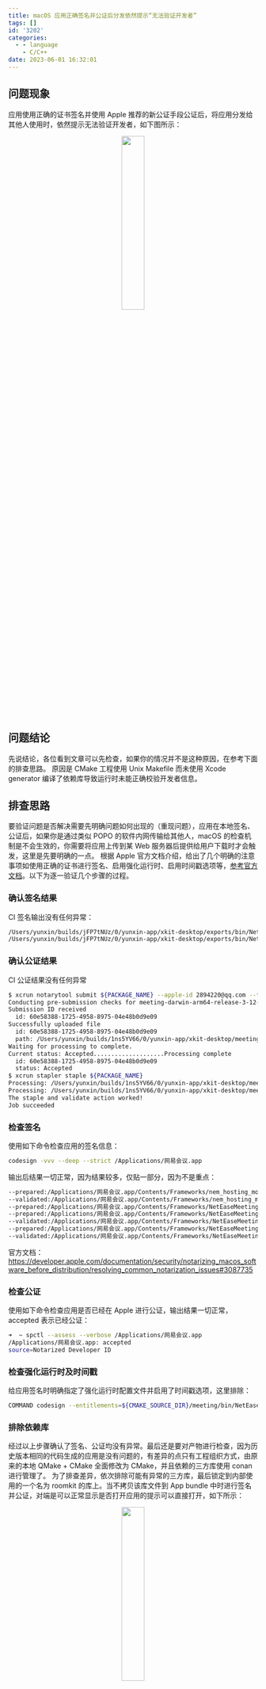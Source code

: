 ```yaml
---
title: macOS 应用正确签名并公证后分发依然提示“无法验证开发者”
tags: []
id: '3202'
categories:
  - - language
    - C/C++
date: 2023-06-01 16:32:01
---
```


## 问题现象

应用使用正确的证书签名并使用 Apple 推荐的新公证手段公证后，将应用分发给其他人使用时，依然提示无法验证开发者，如下图所示：

<div align="center">
<img src=/images/2023/06/Screenshot-2023-06-01-at-13.13.03.png width=30% />
</div>

<!-- more -->
## 问题结论

先说结论，各位看到文章可以先检查，如果你的情况并不是这种原因，在参考下面的排查思路。 原因是 CMake 工程使用 Unix Makefile 而未使用 Xcode generator 编译了依赖库导致运行时未能正确校验开发者信息。

## 排查思路

要验证问题是否解决需要先明确问题如何出现的（重现问题），应用在本地签名、公证后，如果你是通过类似 POPO 的软件内网传输给其他人，macOS 的检查机制是不会生效的，你需要将应用上传到某 Web 服务器后提供给用户下载时才会触发，这里是先要明确的一点。 根据 Apple 官方文档介绍，给出了几个明确的注意事项如使用正确的证书进行签名、启用强化运行时、启用时间戳选项等，[参考官方文档](https://developer.apple.com/cn/documentation/xcode/notarizing_macos_software_before_distribution/)。以下为逐一验证几个步骤的过程。

### 确认签名结果

CI 签名输出没有任何异常：

```bash
/Users/yunxin/builds/jFP7tNUz/0/yunxin-app/xkit-desktop/exports/bin/NetEaseMeeting.app: replacing existing signature
/Users/yunxin/builds/jFP7tNUz/0/yunxin-app/xkit-desktop/exports/bin/NetEaseMeeting.app: signed app bundle with Mach-O thin (arm64) [com.netease.nmc.Meeting]
```

### 确认公证结果

CI 公证结果没有任何异常

```bash
$ xcrun notarytool submit ${PACKAGE_NAME} --apple-id 2894220@qq.com --team-id 569GNZ5392 --password hjci-yfif-****-**** --wait
Conducting pre-submission checks for meeting-darwin-arm64-release-3-12-0-586-build-1934739.dmg and initiating connection to the Apple notary service...
Submission ID received
  id: 60e58388-1725-4958-8975-04e48b0d9e09
Successfully uploaded file
  id: 60e58388-1725-4958-8975-04e48b0d9e09
  path: /Users/yunxin/builds/1ns5YV66/0/yunxin-app/xkit-desktop/meeting-darwin-arm64-release-3-12-0-586-build-1934739.dmg
Waiting for processing to complete.
Current status: Accepted....................Processing complete
  id: 60e58388-1725-4958-8975-04e48b0d9e09
  status: Accepted
$ xcrun stapler staple ${PACKAGE_NAME}
Processing: /Users/yunxin/builds/1ns5YV66/0/yunxin-app/xkit-desktop/meeting-darwin-arm64-release-3-12-0-586-build-1934739.dmg
Processing: /Users/yunxin/builds/1ns5YV66/0/yunxin-app/xkit-desktop/meeting-darwin-arm64-release-3-12-0-586-build-1934739.dmg
The staple and validate action worked!
Job succeeded
```

### 检查签名

使用如下命令检查应用的签名信息：

```bash
codesign -vvv --deep --strict /Applications/网易会议.app
```

输出后结果一切正常，因为结果较多，仅贴一部分，因为不是重点：

```bash
--prepared:/Applications/网易会议.app/Contents/Frameworks/nem_hosting_module.framework/Versions/Current/.
--validated:/Applications/网易会议.app/Contents/Frameworks/nem_hosting_module.framework/Versions/Current/.
--prepared:/Applications/网易会议.app/Contents/Frameworks/NetEaseMeetingClient.app
--prepared:/Applications/网易会议.app/Contents/Frameworks/NetEaseMeetingClient.app/Contents/PlugIns/position/libqtposition_positionpoll.dylib
--validated:/Applications/网易会议.app/Contents/Frameworks/NetEaseMeetingClient.app/Contents/PlugIns/position/libqtposition_positionpoll.dylib
--prepared:/Applications/网易会议.app/Contents/Frameworks/NetEaseMeetingClient.app/Contents/PlugIns/position/libqtposition_cl.dylib
--validated:/Applications/网易会议.app/Contents/Frameworks/NetEaseMeetingClient.app/Contents/PlugIns/position/libqtposition_cl.dylib
```

官方文档：https://developer.apple.com/documentation/security/notarizing_macos_software_before_distribution/resolving_common_notarization_issues#3087735

### 检查公证

使用如下命令检查应用是否已经在 Apple 进行公证，输出结果一切正常，accepted 表示已经公证：

```bash
➜  ~ spctl --assess --verbose /Applications/网易会议.app
/Applications/网易会议.app: accepted
source=Notarized Developer ID
```

### 检查强化运行时及时间戳

给应用签名时明确指定了强化运行时配置文件并启用了时间戳选项，这里排除：

```bash
COMMAND codesign --entitlements=${CMAKE_SOURCE_DIR}/meeting/bin/NetEaseMeeting.entitlements --timestamp --options=runtime -f -s "06C66D0DDF51A99C6A5C0F65BF9B2ABB5FD409B4" -v ${CMAKE_INSTALL_PREFIX}/bin/${PROJECT_NAME}.app --deep
```

### 排除依赖库

经过以上步骤确认了签名、公证均没有异常。最后还是要对产物进行检查，因为历史版本相同的代码生成的应用是没有问题的，有差异的点只有工程组织方式，由原来的本地 QMake + CMake 全面修改为 CMake，并且依赖的三方库使用 conan 进行管理了。 为了排查差异，依次排除可能有异常的三方库，最后锁定到内部使用的一个名为 roomkit 的库上。当不拷贝该库文件到 App bundle 中时进行签名并公证，对端是可以正常显示是否打开应用的提示可以直接打开，如下所示：

<div align="center">
<img src="/images/2023/06/Screenshot-2023-06-01-at-13.42.45.png" width=30% />
</div>

当然 roomkit 是必须要依赖的模块，我们不可能直接移除掉该模块，接下来还是排查 roomkit 模块可能得影响点。

#### 排除 Info.plist 差异

经过对比旧版与新版 Info.plist 文件有一些差异，将旧版 Info.plist 拷贝过来使用后依然有问题，该情况排除。

#### 替换 framework 为 dylib

怀疑 framework 格式有问题导致无法验证开发者信息，随后将 roomkit 产物修改为 dylib 文件，修改后问题依然存在，该情况排除。

#### 检查 CMake generator

新的工程管理方案将 roomkit 使用 conan 管理了，在生成 roomkit 时虽然使用 CMake 驱动，但 generator 使用的是 Unix Makefile。当切换 CMake generator 为 Xcode 后依然没有解决问题。

#### 将工 roomkit 移动到主工程

不使用 conan 管理后，将源代码移动到主工程后该问题消失了，重新编译并签名公证后，对端是可以正常运行该程序的，不会提示无效的开发者。

于是对比基于同一工程和使用 conan 管理的两个打包后的产物，文件大小一致、代码一致、签名无误。当检查组件依赖时发现了端倪，有问题的包中包含很多 LC_RPATH 为本地 conan 缓存的目录，运行 otool -l libroomkit.dylib 后如下所示：

```bash
Load command 36
          cmd LC_RPATH
      cmdsize 144
         path /Users/jj.deng/.conan/data/ne_chromium_base/0.3.0-alpha.15/yunxin/testing/package/7912296e46b47bb505a62f9071f79fb8a6b1cef1/lib (offset 12)
Load command 37
          cmd LC_RPATH
      cmdsize 128
         path /Users/jj.deng/.conan/data/alog/1.1.3-alpha.56/yunxin/testing/package/2f2de4e3345f667bb03ed16a03f45c72c978d397/lib (offset 12)
Load command 38
          cmd LC_RPATH
      cmdsize 120
         path /Users/jj.deng/.conan/data/nim/9.10.0/yunxin/testing/package/c03875a8be5fc1f094417d3708316280c7dde200/lib (offset 12)
Load command 39
          cmd LC_RPATH
      cmdsize 112
         path /Users/jj.deng/.conan/data/libevent/2.1.12/_/_/package/98268102ce1d6461fd77de96dbfe521aa4569a60/lib (offset 12)
Load command 40
          cmd LC_RPATH
      cmdsize 112
         path /Users/jj.deng/.conan/data/sqlcipher/4.5.0/_/_/package/05d14d2fa2a4ecf20bb6d2fc8daa0c4823efd82d/lib (offset 12)
Load command 41
          cmd LC_RPATH
      cmdsize 112
         path /Users/jj.deng/.conan/data/libcurl/7.88.1/_/_/package/d699a8117ee89877a5435732a284bd66e73e8db3/lib (offset 12)
Load command 42
          cmd LC_RPATH
      cmdsize 112
         path /Users/jj.deng/.conan/data/jsoncpp/1.9.4/_/_/package/2f2de4e3345f667bb03ed16a03f45c72c978d397/lib (offset 12)
Load command 43
          cmd LC_RPATH
      cmdsize 112
         path /Users/jj.deng/.conan/data/gtest/1.11.0/_/_/package/fb16a498e820fb09d04ff9374a782b5b21da0601/lib (offset 12)
Load command 44
          cmd LC_RPATH
      cmdsize 112
         path /Users/jj.deng/.conan/data/libuv/1.41.1/_/_/package/240c2182163325b213ca6886a7614c8ed2bf1738/lib (offset 12)
Load command 45
          cmd LC_RPATH
      cmdsize 136
         path /Users/jj.deng/.conan/data/tinyNET/0.1.0-21-g1e1d3f15/yunxin/testing/package/7580092a53c9c8b599007449ce80de252bf43516/lib (offset 12)
Load command 46
          cmd LC_RPATH
      cmdsize 112
         path /Users/jj.deng/.conan/data/openssl/1.1.1n/_/_/package/240c2182163325b213ca6886a7614c8ed2bf1738/lib (offset 12)
Load command 47
          cmd LC_RPATH
      cmdsize 112
         path /Users/jj.deng/.conan/data/zlib/1.2.13/_/_/package/240c2182163325b213ca6886a7614c8ed2bf1738/lib (offset 12)
Load command 48
          cmd LC_RPATH
      cmdsize 136
         path /Users/jj.deng/.conan/data/tinySAK/0.1.0-13-g07d29b61/yunxin/testing/package/2f2de4e3345f667bb03ed16a03f45c72c978d397/lib (offset 12)
Load command 49
          cmd LC_RPATH
      cmdsize 120
         path /Users/jj.deng/.conan/data/nertc/5.3.3/yunxin/testing/package/9aa227859c38818147bd790129a73a89bce37027 (offset 12)
```

而正常可以运行的包是没有这样的问题的，本质的区别在于，当 roomkit 在主工程编译时，会执行 cmake install 流程，install 以后 LC_RPATH 的信息会被清理，而使用 conan 管理的 roomkit 仅仅进行了编译，并没有执行 cmake install。重新修改 conanfile.py 的导出包流程，使用 cmake install 后的产物作为依赖后，该问题消失。修改代码对比：

![](/images/2023/06/Screenshot-2023-06-19-at-15.23.39.png)

修改前，我们仅仅进行了 build，并且使用 conan 提供的 package 函数，将 cmake 缓存目录下的文件直接拷贝到了产物输出目录。而修改后，直接在 package 函数中执行cmake.install()这样 cmake 会自动拷贝产物到 package 目录并且删除了原产物的 LC_RPATH。conan 在调用 cmake 初始化包的时候，会自动设置 CMAKE_INSTALL_PREFIX 为 conan 包输出目录，所以这里你不用关心会 install 的目录设置问题。参考 conan 官方文档：https://docs.conan.io/1/howtos/cmake_install.html

## 总结

至此该问题水落石出，最终还是 Gatekeeper 机制让我们再次踩了个坑，在解决完问题后，我尝试在 Google 中搜索（这个时候 ChatGPT 基本上是一本正经的胡说八道）类似问题，果然找到了与我问题贴近的帖子：https://developer.apple.com/forums/thread/128038
